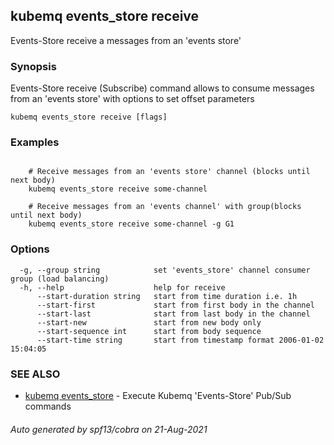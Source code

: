 ## kubemq events_store receive

Events-Store receive a messages from an 'events store'

### Synopsis

Events-Store receive (Subscribe) command allows to consume messages from an 'events store' with options to set offset parameters

```
kubemq events_store receive [flags]
```

### Examples

```

	# Receive messages from an 'events store' channel (blocks until next body)
	kubemq events_store receive some-channel

	# Receive messages from an 'events channel' with group(blocks until next body)
	kubemq events_store receive some-channel -g G1

```

### Options

```
  -g, --group string            set 'events_store' channel consumer group (load balancing)
  -h, --help                    help for receive
      --start-duration string   start from time duration i.e. 1h
      --start-first             start from first body in the channel
      --start-last              start from last body in the channel
      --start-new               start from new body only
      --start-sequence int      start from body sequence
      --start-time string       start from timestamp format 2006-01-02 15:04:05
```

### SEE ALSO

* [kubemq events_store](kubemq_events_store.md)	 - Execute Kubemq 'Events-Store' Pub/Sub commands

###### Auto generated by spf13/cobra on 21-Aug-2021
